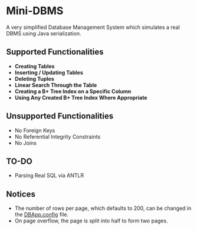 # Mini-DBMS

A very simplified Database Management System which simulates a real DBMS using Java serialization.

## Supported Functionalities

- **Creating Tables**
- **Inserting / Updating Tables**
- **Deleting Tuples**
- **Linear Search Through the Table**
- **Creating a B+ Tree Index on a Specific Column**
- **Using Any Created B+ Tree Index Where Appropriate**

## Unsupported Functionalities

- No Foreign Keys
- No Referential Integrity Constraints
- No Joins

## TO-DO

- Parsing Real SQL via ANTLR

## Notices

- The number of rows per page, which defaults to 200, can be changed in the [DBApp.config](https://github.com/grython7/Mini-DBMS/blob/main/src/main/resources/DBApp.config) file.
- On page overflow, the page is split into half to form two pages.
